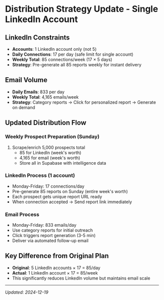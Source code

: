 # Distribution Strategy Update - Single LinkedIn Account

## LinkedIn Constraints
- **Accounts**: 1 LinkedIn account only (not 5)
- **Daily Connections**: 17 per day (safe limit for single account)
- **Weekly Total**: 85 connections/week (17 × 5 days)
- **Strategy**: Pre-generate all 85 reports weekly for instant delivery

## Email Volume
- **Daily Emails**: 833 per day
- **Weekly Total**: 4,165 emails/week
- **Strategy**: Category reports → Click for personalized report → Generate on demand

## Updated Distribution Flow

### Weekly Prospect Preparation (Sunday)
1. Scrape/enrich 5,000 prospects total
   - 85 for LinkedIn (week's worth)
   - 4,165 for email (week's worth)
   - Store all in Supabase with intelligence data

### LinkedIn Process (1 account)
- Monday-Friday: 17 connections/day
- Pre-generate 85 reports on Sunday (entire week's worth)
- Each prospect gets unique report URL ready
- When connection accepted → Send report link immediately

### Email Process  
- Monday-Friday: 833 emails/day
- Use category reports for initial outreach
- Click triggers report generation (3-5 min)
- Deliver via automated follow-up email

## Key Difference from Original Plan
- **Original**: 5 LinkedIn accounts × 17 = 85/day
- **Actual**: 1 LinkedIn account × 17 = 85/week
- This significantly reduces LinkedIn volume but maintains email scale

---
*Updated: 2024-12-19*